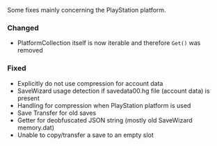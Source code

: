 Some fixes mainly concerning the PlayStation platform.

### Changed
* PlatformCollection itself is now iterable and therefore `Get()` was removed

### Fixed
* Explicitly do not use compression for account data
* SaveWizard usage detection if savedata00.hg file (account data) is present
* Handling for compression when PlayStation platform is used
* Save Transfer for old saves
* Getter for deobfuscated JSON string (mostly old SaveWizard memory.dat)
* Unable to copy/transfer a save to an empty slot
